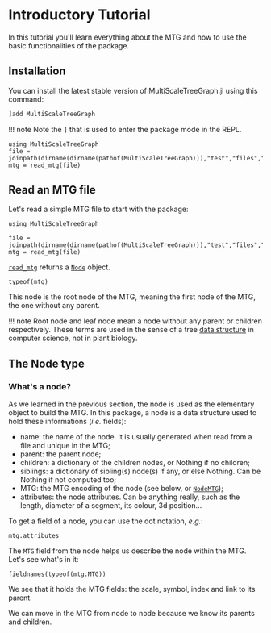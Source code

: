 # Introductory Tutorial

In this tutorial you'll learn everything about the MTG and how to use the basic functionalities of the package.

## Installation

You can install the latest stable version of MultiScaleTreeGraph.jl using this command:

```julia
]add MultiScaleTreeGraph
```

!!! note
    Note the `]` that is used to enter the package mode in the REPL.

```@setup usepkg
using MultiScaleTreeGraph
file = joinpath(dirname(dirname(pathof(MultiScaleTreeGraph))),"test","files","simple_plant.mtg")
mtg = read_mtg(file)
```

## Read an MTG file

Let's read a simple MTG file to start with the package:

```@example usepkg
using MultiScaleTreeGraph

file = joinpath(dirname(dirname(pathof(MultiScaleTreeGraph))),"test","files","simple_plant.mtg")
mtg = read_mtg(file)
```

[`read_mtg`](@ref) returns a [`Node`](@ref) object.

```@example usepkg
typeof(mtg)
```

This node is the root node of the MTG, meaning the first node of the MTG, the one without any parent.

!!! note
    Root node and leaf node mean a node without any parent or children respectively. These terms are used in the sense of a tree [data structure](https://en.wikipedia.org/wiki/Tree_(data_structure)) in computer science, not in plant biology.

## The Node type

### What's a node?

As we learned in the previous section, the node is used as the elementary object to build the MTG. In this package, a node is a data structure used to hold these informations (*i.e.* fields):

- name: the name of the node. It is usually generated when read from a file and unique in the MTG;
- parent: the parent node;
- children: a dictionary of the children nodes, or Nothing if no children;
- siblings: a dictionary of sibling(s) node(s) if any, or else Nothing. Can be Nothing if not computed too;
- MTG: the MTG encoding of the node (see below, or [`NodeMTG`](@ref));
- attributes: the node attributes. Can be anything really, such as the length, diameter of a segment, its colour, 3d position...

To get a field of a node, you can use the dot notation, *e.g.*:

```@example usepkg
mtg.attributes
```

The `MTG` field from the node helps us describe the node within the MTG. Let's see what's in it:

```@example usepkg
fieldnames(typeof(mtg.MTG))
```

We see that it holds the MTG fields: the scale, symbol, index and link to its parent.

We can move in the MTG from node to node because we know its parents and children.
